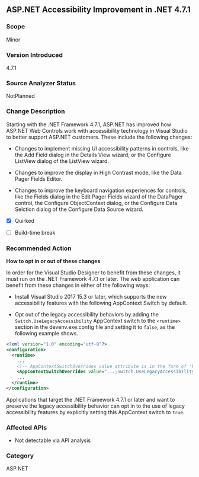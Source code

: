 ## ASP.NET Accessibility Improvement in .NET 4.7.1

### Scope
Minor


### Version Introduced
4.7.1


### Source Analyzer Status
NotPlanned


### Change Description
Starting with the .NET Framework 4.7.1, ASP.NET has improved how ASP.NET Web Controls work with accessibility technology in Visual Studio to better support ASP.NET customers.  These include the following changes:

- Changes to implement missing UI accessibility patterns in controls, like the Add Field dialog in the Details View wizard, or the Configure ListView dialog of the ListView wizard.

- Changes to improve the display in High Contrast mode, like the Data Pager Fields Editor.

- Changes to improve the keyboard navigation experiences for controls, like the Fields dialog in the Edit Pager Fields wizard of the DataPager control, the Configure ObjectContext dialog, or the Configure Data Selction dialog of the Configure Data Source wizard.

- [x] Quirked
- [ ] Build-time break


### Recommended Action

**How to opt in or out of these changes**

In order for the Visual Studio Designer to benefit from these changes, it must run on the .NET Framework 4.7.1 or later. The web application can benefit from these changes in either of the following ways:

- Install Visual Studio 2017 15.3 or later, which supports the new accessibility features with the following AppContext Switch by default.

- Opt out of the legacy accessibility behaviors by adding the `Switch.UseLegacyAccessibility` AppContext switch to the `<runtime>` section in the devenv.exe.config file and setting it to `false`, as the following example shows.

```xml
<?xml version="1.0" encoding="utf-8"?>
<configuration>
  <runtime>
    ...
    <!-- AppContextSwitchOverrides value attribute is in the form of 'key1=true|false;key2=true|false  -->
    <AppContextSwitchOverrides value="...;Switch.UseLegacyAccessibilityFeatures=false" />
    ...
  </runtime>
</configuration>
```

Applications that target the .NET Framework 4.7.1 or later and want to preserve the legacy accessibility behavior can opt in to the use of legacy accessibility features by explicitly setting this AppContext switch to ```true```.

### Affected APIs
 * Not detectable via API analysis

### Category
ASP.NET



